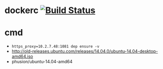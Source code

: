 # dockerc [![Build Status](https://travis-ci.com/exfly/dockerc.svg?branch=master)](https://travis-ci.com/exfly/dockerc)



# cmd
* `https_proxy=10.2.7.48:1081 dep ensure -v`
* http://old-releases.ubuntu.com/releases/14.04.0/ubuntu-14.04-desktop-amd64.iso
* phusion/ubuntu-14.04-amd64
